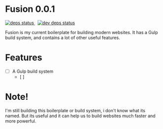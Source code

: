 # Fusion 0.0.1

<a href="https://david-dm.org/cyrildewit/Fusion">
    <img src="https://david-dm.org/cyrildewit/Fusion/status.svg" alt="deps status"/>
</a>&nbsp;
<a href="https://david-dm.org/cyrildewit/Fusion#info=devDependencies">
    <img src="https://david-dm.org/cyrildewit/Fusion/dev-status.svg" alt="dev deps status"/>
</a>

Fusion is my current boilerplate for building modern websites. It has a Gulp build system, and contains a lot of other useful features.

# Features
- [ ] A Gulp build system
    - [ ] 

# Note!

I'm still building this boilerplate or build system, i don't know what its named. But its useful and it can help us to build websites much faster and more powerful.
